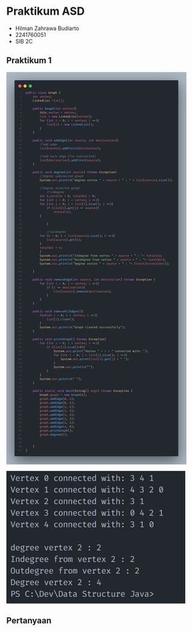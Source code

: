 # Praktikum ASD

- Hilman Zahrawa Budiarto
- 2241760051
- SIB 2C

## Praktikum 1

![Alt text](image.png)

![Alt text](image-1.png)

## Pertanyaan

